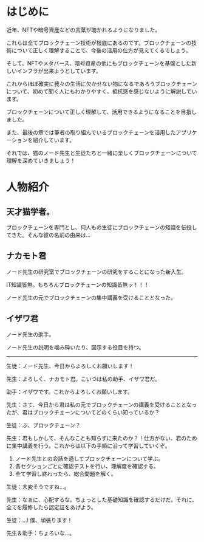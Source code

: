 # はじめに

近年、NFTや暗号資産などの言葉が聴かれるようになりました。

これらは全てブロックチェーン技術が根底にあるのです。ブロックチェーンの技術について正しく理解することで、今後の活用の仕方が見えてくるでしょう。

そして、NFTやメタバース、暗号資産の他にもブロックチェーンを基盤とした新しいインフラが出来ようとしています。

これからほぼ確実に我々の生活に欠かせない物になるであろうブロックチェーンについて、初めて聞く人にもわかりやすく、抵抗感を感じないように解説しています。

ブロックチェーンについて正しく理解して、活用できるようになることを目指しました。

また、最後の章では筆者の取り組んでいるブロックチェーンを活用したアプリケーションを紹介しています。

それでは、猫のノード先生と生徒たちと一緒に楽しくブロックチェーンについて理解を深めていきましょう！

# 人物紹介

## 天才猫学者。

ブロックチェーンを専門とし、何人もの生徒にブロックチェーンの知識を伝授してきた。そんな彼の名前の由来は…

## ナカモト君

ノード先生の研究室でブロックチェーンの研究をすることになった新入生。

IT知識皆無。もちろんブロックチェーンの知識皆無ッ！！！

ノード先生の元でブロックチェーンの集中講義を受けることとなった。

## イザワ君

ノード先生の助手。

ノード先生の説明を噛み砕いたり、図示する役目を持つ。

***
生徒：ノード先生、今日からよろしくお願いします！

先生：よろしく、ナカモト君。こいつは私の助手、イザワ君だ。

助手：イザワです。これからよろしくお願いします。

先生：さて、今日から君は私の元でブロックチェーンの講義を受けることとなったが、君はブロックチェーンについてどのくらい知っているか？

生徒：ぶ、ブロックチェーン？

先生：君もしかして、そんなことも知らずに来たのか？！仕方がない、君のために集中講義を行う。これからは以下の手順に沿って学習していくぞ。

1. ノード先生との会話を通してブロックチェーンについて学ぶ。
2. 各セクションごとに確認テストを行い、理解度を確認する。
3. 全て学習し終わったら、総合問題を解く。

生徒：大変そうですね...。

先生：なぁに、心配するな。ちょっとした基礎知識を確認するだけだ。それに、全てを履修したら認定証をあげよう。

生徒：...! 僕、頑張ります！

先生＆助手：ちょろいな...。